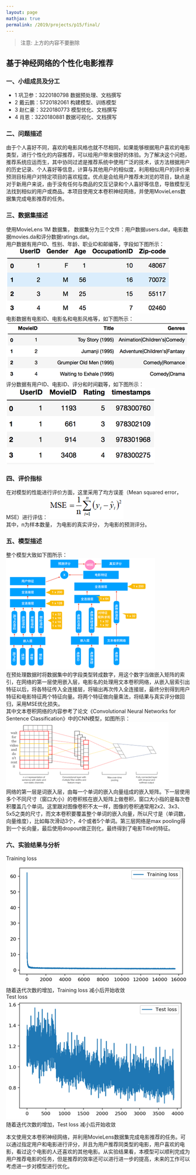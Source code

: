 ```yaml
---
layout: page
mathjax: true
permalink: /2019/projects/p15/final/
---
```


> 注意: 上方的内容不要删除

## 基于神经网络的个性化电影推荐

### 一、小组成员及分工
- 1 巩卫参：3220180798 数据预处理、文档撰写
- 2 戴云鹏：5720182061 构建模型、训练模型
- 3 赵仁豪：3220180773 模型优化、文档撰写
- 4 肖恩：3220180881 数据可视化、文档撰写


### 二、问题描述
由于个人喜好不同，喜欢的电影风格也就不尽相同，如果能够根据用户喜欢的电影类型，进行个性化的内容推荐，可以给用户带来很好的体验。为了解决这个问题，推荐系统应运而生，其中协同过滤是推荐系统中使用广泛的技术，该方法根据用户的历史记录、个人喜好等信息，计算与其他用户的相似度，利用相似用户的评价来预测目标用户对特定项目的喜欢程度。优点是会给用户推荐未浏览的项目，缺点是对于新用户来说，由于没有任何与商品的交互记录和个人喜好等信息，导致模型无法找到相似的用户或商品。本项目使用文本卷积神经网络，并使用MovieLens数据集完成电影推荐的任务。

### 三、数据集描述
使用MovieLens 1M 数据集， 数据集分为三个文件：用户数据users.dat，电影数据movies.da和评分数据ratings.dat。    
用户数据有用户ID、性别、年龄、职业ID和邮编等，字段如下图所示：  
![](picture/1.png)  
电影数据有电影ID、电影名和电影风格等，如下图所示：  
![](picture/2.png)  
评分数据有用户ID、电影ID、评分和时间戳等，如下图所示：    
![](picture/3.png)  
### 四、评价指标
在对模型的性能进行评价方面，这里采用了均方误差（Mean squared error，MSE）进行评估：
![](picture/4.png)   
其中，n为样本数量， 为电影的真实评分， 为电影的预测评分。

### 五、模型描述
整个模型大致如下图所示：  
![](picture/5.png)    
在预处理数据时将数据集中的字段类型转成数字，用这个数字当做嵌入矩阵的索引，在网络的第一层使用嵌入层，电影名的处理用文本卷积网络，从嵌入层索引出特征以后，将各特征传入全连接层，将输出再次传入全连接层，最终分别得到用户特征和电影特征两个特征向量。将两个特征做向量乘法，将结果与真实评分做回归，采用MSE优化损失。  
其中文本卷积网络的内容参考了论文《Convolutional Neural Networks for Sentence Classification》中的CNN模型，如图所示：  
![](picture/6.png)    
网络的第一层是词嵌入层，由每一个单词的嵌入向量组成的嵌入矩阵。下一层使用多个不同尺寸（窗口大小）的卷积核在嵌入矩阵上做卷积，窗口大小指的是每次卷积覆盖几个单词。这里跟对图像卷积不太一样，图像的卷积通常用2x2、3x3、5x5之类的尺寸，而文本卷积要覆盖整个单词的嵌入向量，所以尺寸是（单词数，向量维度），比如每次滑动3个，4个或者5个单词。第三层网络是max pooling得到一个长向量，最后使用dropout做正则化，最终得到了电影Title的特征。


### 六、实验结果与分析
Training loss  
![](picture/7.png)   
随着迭代次数的增加，Training loss 减小后开始收敛  
Test loss  
![](picture/8.png)   
随着迭代次数的增加，Test loss 减小后开始收敛

本文使用文本卷积神经网络，并利用MovieLens数据集完成电影推荐的任务。可以通过指定用户和电影进行评分，并且为用户推荐同类型的电影，用户喜欢的电影，看过这个电影的人还喜欢的其他电影。从实验结果看，本模型可以顺利完成为用户推荐电影的任务，但是推荐的效率还可以进行进一步的提高，未来的工作可以考虑进一步对模型进行优化。
  
 

